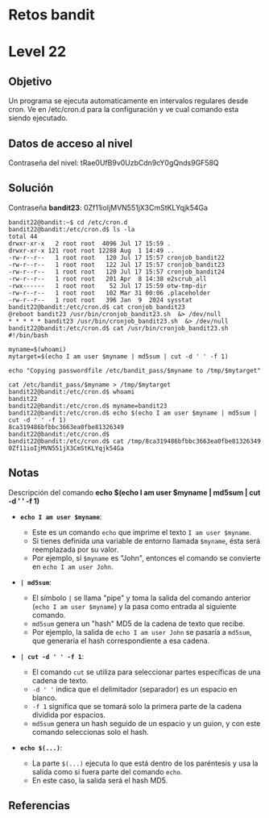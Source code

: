 # Retos bandit

# Level 22

## Objetivo

Un programa se ejecuta automaticamente en intervalos regulares desde cron. Ve en /etc/cron.d para la configuración y ve cual comando esta siendo ejecutado.

## Datos de acceso al nivel
Contraseña del nivel: tRae0UfB9v0UzbCdn9cY0gQnds9GF58Q

## Solución

Contraseña **bandit23**:  0Zf11ioIjMVN551jX3CmStKLYqjk54Ga

```
bandit22@bandit:~$ cd /etc/cron.d
bandit22@bandit:/etc/cron.d$ ls -la
total 44
drwxr-xr-x   2 root root  4096 Jul 17 15:59 .
drwxr-xr-x 121 root root 12288 Aug  1 14:49 ..
-rw-r--r--   1 root root   120 Jul 17 15:57 cronjob_bandit22
-rw-r--r--   1 root root   122 Jul 17 15:57 cronjob_bandit23
-rw-r--r--   1 root root   120 Jul 17 15:57 cronjob_bandit24
-rw-r--r--   1 root root   201 Apr  8 14:38 e2scrub_all
-rwx------   1 root root    52 Jul 17 15:59 otw-tmp-dir
-rw-r--r--   1 root root   102 Mar 31 00:06 .placeholder
-rw-r--r--   1 root root   396 Jan  9  2024 sysstat
bandit22@bandit:/etc/cron.d$ cat cronjob_bandit23
@reboot bandit23 /usr/bin/cronjob_bandit23.sh  &> /dev/null
* * * * * bandit23 /usr/bin/cronjob_bandit23.sh  &> /dev/null
bandit22@bandit:/etc/cron.d$ cat /usr/bin/cronjob_bandit23.sh
#!/bin/bash

myname=$(whoami)
mytarget=$(echo I am user $myname | md5sum | cut -d ' ' -f 1)

echo "Copying passwordfile /etc/bandit_pass/$myname to /tmp/$mytarget"

cat /etc/bandit_pass/$myname > /tmp/$mytarget
bandit22@bandit:/etc/cron.d$ whoami
bandit22
bandit22@bandit:/etc/cron.d$ myname=bandit23
bandit22@bandit:/etc/cron.d$ echo $(echo I am user $myname | md5sum | cut -d ' ' -f 1)
8ca319486bfbbc3663ea0fbe81326349
bandit22@bandit:/etc/cron.d$
bandit22@bandit:/etc/cron.d$ cat /tmp/8ca319486bfbbc3663ea0fbe81326349
0Zf11ioIjMVN551jX3CmStKLYqjk54Ga

```
## Notas

Descripción del comando **echo $(echo I am user $myname | md5sum | cut -d ' ' -f 1)**

- **`echo I am user $myname`**:
    
    - Este es un comando `echo` que imprime el texto `I am user $myname`.
    - Si tienes definida una variable de entorno llamada `$myname`, ésta será reemplazada por su valor.
    - Por ejemplo, si `$myname` es "John", entonces el comando se convierte en `echo I am user John`.
- **`| md5sum`**:
    
    - El símbolo `|` se llama "pipe" y toma la salida del comando anterior (`echo I am user $myname`) y la pasa como entrada al siguiente comando.
    - `md5sum` genera un "hash" MD5 de la cadena de texto que recibe.
    - Por ejemplo, la salida de `echo I am user John` se pasaría a `md5sum`, que generaría el hash correspondiente a esa cadena.
- **`| cut -d ' ' -f 1`**:
    
    - El comando `cut` se utiliza para seleccionar partes específicas de una cadena de texto.
    - `-d ' '` indica que el delimitador (separador) es un espacio en blanco.
    - `-f 1` significa que se tomará solo la primera parte de la cadena dividida por espacios.
    - `md5sum` genera un hash seguido de un espacio y un guion, y con este comando seleccionas solo el hash.
- **`echo $(...)`**:
    
    - La parte `$(...)` ejecuta lo que está dentro de los paréntesis y usa la salida como si fuera parte del comando `echo`.
    - En este caso, la salida será el hash MD5.


## Referencias


